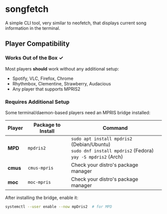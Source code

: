 # songfetch
A simple CLI tool, very similar to neofetch, that displays current song information in the terminal.

## Player Compatibility

### Works Out of the Box ✓

Most players **should** work without any additional setup:
- Spotify, VLC, Firefox, Chrome
- Rhythmbox, Clementine, Strawberry, Audacious
- Any player that supports MPRIS2

### Requires Additional Setup

Some terminal/daemon-based players need an MPRIS bridge installed:

| Player | Package to Install | Command |
|--------|-------------------|---------|
| **MPD** | `mpdris2` | `sudo apt install mpdris2` (Debian/Ubuntu)<br>`sudo dnf install mpdris2` (Fedora)<br>`yay -S mpdris2` (Arch) |
| **cmus** | `cmus-mpris` | Check your distro's package manager |
| **moc** | `moc-mpris` | Check your distro's package manager |

After installing the bridge, enable it:
```bash
systemctl --user enable --now mpDris2  # for MPD
